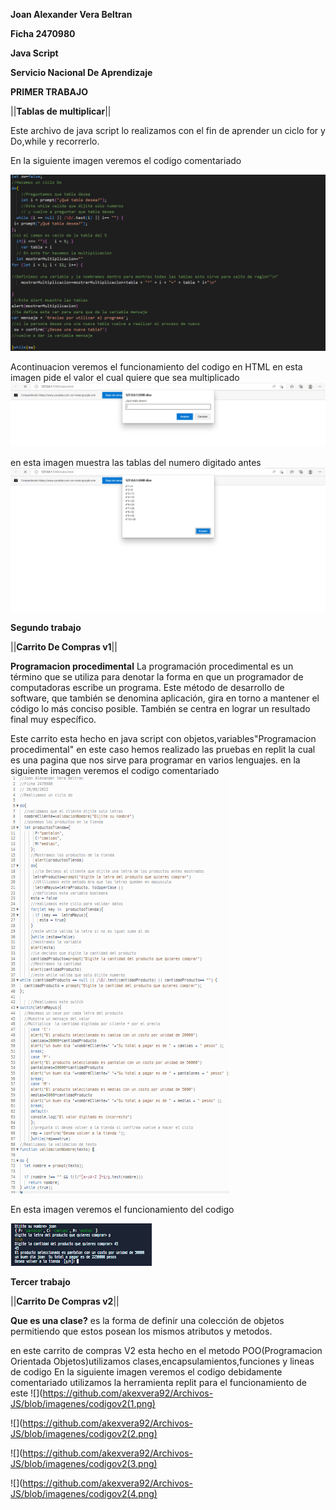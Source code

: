 **Joan Alexander Vera Beltran**

**Ficha 2470980**


**Java Script**


**Servicio Nacional De Aprendizaje**


**PRIMER TRABAJO**


||**Tablas de multiplicar**||


Este archivo de java script lo realizamos con el fin de aprender un ciclo for y Do,while y recorrerlo.


En la siguiente imagen veremos el codigo comentariado 

![](https://github.com/akexvera92/Archivos-JS/blob/imagenes/codigo.png)

Acontinuacion veremos el funcionamiento del codigo en HTML 
en esta imagen pide el valor el cual quiere que sea multiplicado 
![](https://github.com/akexvera92/Archivos-JS/blob/imagenes/img%20pide%23.png)


en esta imagen muestra las tablas del numero digitado antes
![](https://github.com/akexvera92/Archivos-JS/blob/imagenes/muestra%20tabla.png)




**Segundo trabajo**


||**Carrito De Compras v1**||


**Programacion procedimental**
La programación procedimental es un término que se utiliza para denotar la forma en que un programador de computadoras escribe un programa. Este método de desarrollo de software, que también se denomina aplicación, gira en torno a mantener el código lo más conciso posible. También se centra en lograr un resultado final muy específico.

Este carrito esta hecho en java script con objetos,variables"Programacion procedimental" en este caso hemos realizado las pruebas en replit la cual es una pagina que nos sirve para programar en varios lenguajes. 
en la siguiente imagen veremos el codigo comentariado
![](https://github.com/akexvera92/Archivos-JS/blob/imagenes/codigoV1.png)

En esta imagen veremos el funcionamiento del codigo

![](https://github.com/akexvera92/Archivos-JS/blob/imagenes/FuncionamientoV1.png)

**Tercer trabajo**


||**Carrito De Compras v2**||

**Que es una clase?** es la forma de definir una colección de objetos permitiendo que estos posean los mismos atributos y metodos.

en este carrito de compras V2 esta hecho en el metodo POO(Programacion Orientada Objetos)utilizamos clases,encapsulamientos,funciones y lineas de codigo
En la siguiente imagen veremos el codigo debidamente comentariado utilizamos la herramienta replit para el funcionamiento de este
![](https://github.com/akexvera92/Archivos-JS/blob/imagenes/codigov2(1.png)


![](https://github.com/akexvera92/Archivos-JS/blob/imagenes/codigov2(2.png)


![](https://github.com/akexvera92/Archivos-JS/blob/imagenes/codigov2(3.png)


![](https://github.com/akexvera92/Archivos-JS/blob/imagenes/codigov2(4.png)



